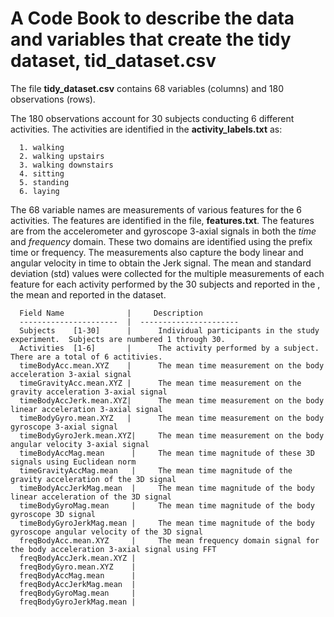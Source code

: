 # A Code Book to describe the data and variables that create the tidy dataset, tid_dataset.csv

The file **tidy_dataset.csv** contains 68 variables (columns) and 180 observations (rows).

The 180 observations account for 30 subjects conducting 6 different activities. The activities are identified in the **activity_labels.txt** as:

      1. walking
      2. walking upstairs
      3. walking downstairs
      4. sitting
      5. standing
      6. laying
      
The 68 variable names are measurements of various features for the 6 activities. The features are identified in the file, **features.txt**.  The features are from the accelerometer and gyroscope 3-axial signals in both the *time* and *frequency* domain. These two domains are identified using the prefix time or frequency. The measurements also capture the body linear and angular velocity in time to obtain the Jerk signal.  The mean and standard deviation (std) values were collected for the multiple measurements of each feature for each activity performed by the 30 subjects and reported in the , the mean and  reported in the dataset.

      Field Name              |     Description
      ----------------------  |  ----------------------
      Subjects    [1-30]      |      Individual participants in the study experiment.  Subjects are numbered 1 through 30.
      Activities  [1-6]       |      The activity performed by a subject.  There are a total of 6 actitivies.
      timeBodyAcc.mean.XYZ    |      The mean time measurement on the body acceleration 3-axial signal 
      timeGravityAcc.mean.XYZ |      The mean time measurement on the gravity acceleration 3-axial signal
      timeBodyAccJerk.mean.XYZ|      The mean time measurement on the body linear acceleration 3-axial signal
      timeBodyGyro.mean.XYZ   |      The mean time measurement on the body gyroscope 3-axial signal
      timeBodyGyroJerk.mean.XYZ|     The mean time measurement on the body angular velocity 3-axial signal
      timeBodyAccMag.mean      |     The mean time magnitude of these 3D signals using Euclidean norm 
      timeGravityAccMag.mean   |     The mean time magnitude of the gravity acceleration of the 3D signal
      timeBodyAccJerkMag.mean  |     The mean time magnitude of the body linear acceleration of the 3D signal      
      timeBodyGyroMag.mean     |     The mean time magnitude of the body gyroscope 3D signal      
      timeBodyGyroJerkMag.mean |     The mean time magnitude of the body gyroscope angular velocity of the 3D signal      
      freqBodyAcc.mean.XYZ     |     The mean frequency domain signal for the body acceleration 3-axial signal using FFT
      freqBodyAccJerk.mean.XYZ |     
      freqBodyGyro.mean.XYZ    |
      freqBodyAccMag.mean      |
      freqBodyAccJerkMag.mean  |
      freqBodyGyroMag.mean     |
      freqBodyGyroJerkMag.mean |    
      
      
      
      
      
      
      
      
      